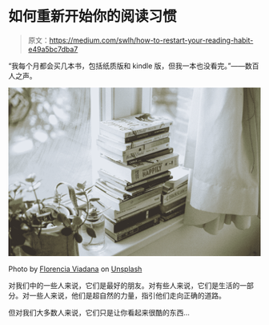 # 如何重新开始你的阅读习惯

> 原文：<https://medium.com/swlh/how-to-restart-your-reading-habit-e49a5bc7dba7>

“我每个月都会买几本书，包括纸质版和 kindle 版，但我一本也没看完。”——数百人之声。

![](img/4a37b07c9da0995b57997f5caeb5b5fd.png)

Photo by [Florencia Viadana](https://unsplash.com/@florenciaviadana?utm_source=medium&utm_medium=referral) on [Unsplash](https://unsplash.com?utm_source=medium&utm_medium=referral)

对我们中的一些人来说，它们是最好的朋友。对有些人来说，它们是生活的一部分。对一些人来说，他们是超自然的力量，指引他们走向正确的道路。

但对我们大多数人来说，它们只是让你看起来很酷的东西…